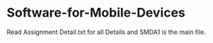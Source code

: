 # Software-for-Mobile-Devices
Read Assignment Detail.txt for all Details and 
SMDA1 is the main file.
